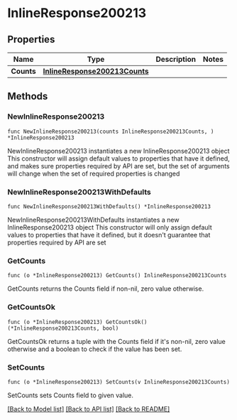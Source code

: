 # InlineResponse200213

## Properties

Name | Type | Description | Notes
------------ | ------------- | ------------- | -------------
**Counts** | [**InlineResponse200213Counts**](InlineResponse200213Counts.md) |  | 

## Methods

### NewInlineResponse200213

`func NewInlineResponse200213(counts InlineResponse200213Counts, ) *InlineResponse200213`

NewInlineResponse200213 instantiates a new InlineResponse200213 object
This constructor will assign default values to properties that have it defined,
and makes sure properties required by API are set, but the set of arguments
will change when the set of required properties is changed

### NewInlineResponse200213WithDefaults

`func NewInlineResponse200213WithDefaults() *InlineResponse200213`

NewInlineResponse200213WithDefaults instantiates a new InlineResponse200213 object
This constructor will only assign default values to properties that have it defined,
but it doesn't guarantee that properties required by API are set

### GetCounts

`func (o *InlineResponse200213) GetCounts() InlineResponse200213Counts`

GetCounts returns the Counts field if non-nil, zero value otherwise.

### GetCountsOk

`func (o *InlineResponse200213) GetCountsOk() (*InlineResponse200213Counts, bool)`

GetCountsOk returns a tuple with the Counts field if it's non-nil, zero value otherwise
and a boolean to check if the value has been set.

### SetCounts

`func (o *InlineResponse200213) SetCounts(v InlineResponse200213Counts)`

SetCounts sets Counts field to given value.



[[Back to Model list]](../README.md#documentation-for-models) [[Back to API list]](../README.md#documentation-for-api-endpoints) [[Back to README]](../README.md)


